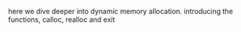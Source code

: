 here we dive deeper into dynamic memory allocation. introducing the functions, calloc, realloc and exit
